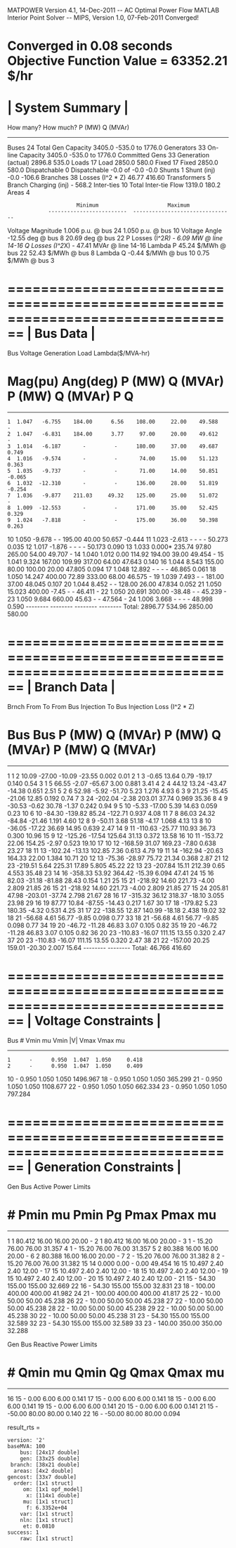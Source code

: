 MATPOWER Version 4.1, 14-Dec-2011 -- AC Optimal Power Flow
MATLAB Interior Point Solver -- MIPS, Version 1.0, 07-Feb-2011
Converged!

Converged in 0.08 seconds
Objective Function Value = 63352.21 $/hr
================================================================================
|     System Summary                                                           |
================================================================================

How many?                How much?              P (MW)            Q (MVAr)
---------------------    -------------------  -------------  -----------------
Buses             24     Total Gen Capacity    3405.0        -535.0 to 1776.0
Generators        33     On-line Capacity      3405.0        -535.0 to 1776.0
Committed Gens    33     Generation (actual)   2896.8             535.0
Loads             17     Load                  2850.0             580.0
  Fixed           17       Fixed               2850.0             580.0
  Dispatchable     0       Dispatchable          -0.0 of -0.0      -0.0
Shunts             1     Shunt (inj)             -0.0            -106.6
Branches          38     Losses (I^2 * Z)        46.77            416.60
Transformers       5     Branch Charging (inj)     -              568.2
Inter-ties        10     Total Inter-tie Flow  1319.0             180.2
Areas              4

                          Minimum                      Maximum
                 -------------------------  --------------------------------
Voltage Magnitude   1.006 p.u. @ bus 24         1.050 p.u. @ bus 10
Voltage Angle     -12.55 deg   @ bus 8         20.69 deg   @ bus 22
P Losses (I^2*R)             -                  6.09 MW    @ line 14-16
Q Losses (I^2*X)             -                 47.41 MVAr  @ line 14-16
Lambda P           45.24 $/MWh @ bus 22        52.43 $/MWh @ bus 8
Lambda Q           -0.44 $/MWh @ bus 10         0.75 $/MWh @ bus 3

================================================================================
|     Bus Data                                                                 |
================================================================================
 Bus      Voltage          Generation             Load          Lambda($/MVA-hr)
  #   Mag(pu) Ang(deg)   P (MW)   Q (MVAr)   P (MW)   Q (MVAr)     P        Q
----- ------- --------  --------  --------  --------  --------  -------  -------
    1  1.047   -6.755    184.00      6.56    108.00     22.00    49.588     -
    2  1.047   -6.831    184.00      3.77     97.00     20.00    49.612     -
    3  1.014   -6.187       -         -      180.00     37.00    49.687   0.749
    4  1.016   -9.574       -         -       74.00     15.00    51.123   0.363
    5  1.035   -9.737       -         -       71.00     14.00    50.851  -0.065
    6  1.032  -12.310       -         -      136.00     28.00    51.819  -0.254
    7  1.036   -9.877    211.03     49.32    125.00     25.00    51.072     -
    8  1.009  -12.553       -         -      171.00     35.00    52.425   0.329
    9  1.024   -7.818       -         -      175.00     36.00    50.398   0.263
   10  1.050   -9.678       -         -      195.00     40.00    50.657  -0.444
   11  1.023   -2.613       -         -         -         -      50.273   0.035
   12  1.017   -1.876       -         -         -         -      50.173   0.090
   13  1.033    0.000*   235.74     97.80    265.00     54.00    49.707     -
   14  1.040    1.012      0.00    114.92    194.00     39.00    49.454     -
   15  1.041    9.324    167.00    109.99    317.00     64.00    47.643   0.140
   16  1.044    8.543    155.00     80.00    100.00     20.00    47.805   0.094
   17  1.048   12.892       -         -         -         -      46.865   0.061
   18  1.050   14.247    400.00     72.89    333.00     68.00    46.575     -
   19  1.039    7.493       -         -      181.00     37.00    48.045   0.107
   20  1.044    8.452       -         -      128.00     26.00    47.834   0.052
   21  1.050   15.023    400.00     -7.45       -         -      46.411     -
   22  1.050   20.691    300.00    -38.48       -         -      45.239     -
   23  1.050    9.684    660.00     45.63       -         -      47.564     -
   24  1.006    3.668       -         -         -         -      48.998   0.590
                        --------  --------  --------  --------
               Total:   2896.77    534.96   2850.00    580.00

================================================================================
|     Branch Data                                                              |
================================================================================
Brnch   From   To    From Bus Injection   To Bus Injection     Loss (I^2 * Z)
  #     Bus    Bus    P (MW)   Q (MVAr)   P (MW)   Q (MVAr)   P (MW)   Q (MVAr)
-----  -----  -----  --------  --------  --------  --------  --------  --------
   1      1      2     10.09    -27.00    -10.09    -23.55     0.002      0.01
   2      1      3     -0.65     13.64      0.79    -19.17     0.140      0.54
   3      1      5     66.55     -2.07    -65.67      3.00     0.881      3.41
   4      2      4     44.12     13.24    -43.47    -14.38     0.651      2.51
   5      2      6     52.98     -5.92    -51.70      5.23     1.276      4.93
   6      3      9     21.25    -15.45    -21.06     12.85     0.192      0.74
   7      3     24   -202.04     -2.38    203.01     37.74     0.969     35.36
   8      4      9    -30.53     -0.62     30.78     -1.37     0.242      0.94
   9      5     10     -5.33    -17.00      5.39     14.63     0.059      0.23
  10      6     10    -84.30   -139.82     85.24   -122.71     0.937      4.08
  11      7      8     86.03     24.32    -84.84    -21.46     1.191      4.60
  12      8      9    -50.11      3.68     51.18     -4.17     1.068      4.13
  13      8     10    -36.05    -17.22     36.69     14.95     0.639      2.47
  14      9     11   -110.63    -25.77    110.93     36.73     0.300     10.96
  15      9     12   -125.26    -17.54    125.64     31.13     0.372     13.58
  16     10     11   -153.72     22.06    154.25     -2.97     0.523     19.10
  17     10     12   -168.59     31.07    169.23     -7.80     0.638     23.27
  18     11     13   -102.24    -13.13    102.85      7.36     0.613      4.79
  19     11     14   -162.94    -20.63    164.33     22.00     1.384     10.71
  20     12     13    -75.36    -28.97     75.72     21.34     0.368      2.87
  21     12     23   -219.51      5.64    225.31     17.89     5.805     45.22
  22     13     23   -207.84     15.11    212.39      0.65     4.553     35.48
  23     14     16   -358.33     53.92    364.42    -15.39     6.094     47.41
  24     15     16     82.03    -31.18    -81.88     28.43     0.154      1.21
  25     15     21   -218.92     14.60    221.73     -4.00     2.809     21.85
  26     15     21   -218.92     14.60    221.73     -4.00     2.809     21.85
  27     15     24    205.81     47.98   -203.01    -37.74     2.798     21.67
  28     16     17   -315.32     36.12    318.37    -18.10     3.055     23.98
  29     16     19     87.77     10.84    -87.55    -14.43     0.217      1.67
  30     17     18   -179.82      5.23    180.35     -4.32     0.531      4.25
  31     17     22   -138.55     12.87    140.99    -18.18     2.438     19.02
  32     18     21    -56.68      4.61     56.77     -9.85     0.098      0.77
  33     18     21    -56.68      4.61     56.77     -9.85     0.098      0.77
  34     19     20    -46.72    -11.28     46.83      3.07     0.105      0.82
  35     19     20    -46.72    -11.28     46.83      3.07     0.105      0.82
  36     20     23   -110.83    -16.07    111.15     13.55     0.320      2.47
  37     20     23   -110.83    -16.07    111.15     13.55     0.320      2.47
  38     21     22   -157.00     20.25    159.01    -20.30     2.007     15.64
                                                             --------  --------
                                                    Total:    46.766    416.60

================================================================================
|     Voltage Constraints                                                      |
================================================================================
Bus #  Vmin mu    Vmin    |V|   Vmax    Vmax mu
-----  --------   -----  -----  -----   --------
    1      -      0.950  1.047  1.050     0.418
    2      -      0.950  1.047  1.050     0.409
   10      -      0.950  1.050  1.050  1496.967
   18      -      0.950  1.050  1.050   365.299
   21      -      0.950  1.050  1.050  1108.677
   22      -      0.950  1.050  1.050   662.334
   23      -      0.950  1.050  1.050   797.284

================================================================================
|     Generation Constraints                                                   |
================================================================================
 Gen   Bus                Active Power Limits
  #     #    Pmin mu    Pmin       Pg       Pmax    Pmax mu
----  -----  -------  --------  --------  --------  -------
   1     1   80.412     16.00     16.00     20.00      -
   2     1   80.412     16.00     16.00     20.00      -
   3     1      -       15.20     76.00     76.00   31.357
   4     1      -       15.20     76.00     76.00   31.357
   5     2   80.388     16.00     16.00     20.00      -
   6     2   80.388     16.00     16.00     20.00      -
   7     2      -       15.20     76.00     76.00   31.382
   8     2      -       15.20     76.00     76.00   31.382
  15    14    0.000      0.00       -        0.00   49.454
  16    15   10.497      2.40      2.40     12.00      -
  17    15   10.497      2.40      2.40     12.00      -
  18    15   10.497      2.40      2.40     12.00      -
  19    15   10.497      2.40      2.40     12.00      -
  20    15   10.497      2.40      2.40     12.00      -
  21    15      -       54.30    155.00    155.00   32.669
  22    16      -       54.30    155.00    155.00   32.831
  23    18      -      100.00    400.00    400.00   41.982
  24    21      -      100.00    400.00    400.00   41.817
  25    22      -       10.00     50.00     50.00   45.238
  26    22      -       10.00     50.00     50.00   45.238
  27    22      -       10.00     50.00     50.00   45.238
  28    22      -       10.00     50.00     50.00   45.238
  29    22      -       10.00     50.00     50.00   45.238
  30    22      -       10.00     50.00     50.00   45.238
  31    23      -       54.30    155.00    155.00   32.589
  32    23      -       54.30    155.00    155.00   32.589
  33    23      -      140.00    350.00    350.00   32.288

Gen  Bus              Reactive Power Limits
 #    #   Qmin mu    Qmin       Qg       Qmax    Qmax mu
---  ---  -------  --------  --------  --------  -------
 16   15     -        0.00      6.00      6.00    0.141
 17   15     -        0.00      6.00      6.00    0.141
 18   15     -        0.00      6.00      6.00    0.141
 19   15     -        0.00      6.00      6.00    0.141
 20   15     -        0.00      6.00      6.00    0.141
 21   15     -      -50.00     80.00     80.00    0.140
 22   16     -      -50.00     80.00     80.00    0.094

result_rts =

    version: '2'
    baseMVA: 100
        bus: [24x17 double]
        gen: [33x25 double]
     branch: [38x21 double]
      areas: [4x2 double]
    gencost: [33x7 double]
      order: [1x1 struct]
         om: [1x1 opf_model]
          x: [114x1 double]
         mu: [1x1 struct]
          f: 6.3352e+04
        var: [1x1 struct]
        nln: [1x1 struct]
         et: 0.0810
    success: 1
        raw: [1x1 struct]